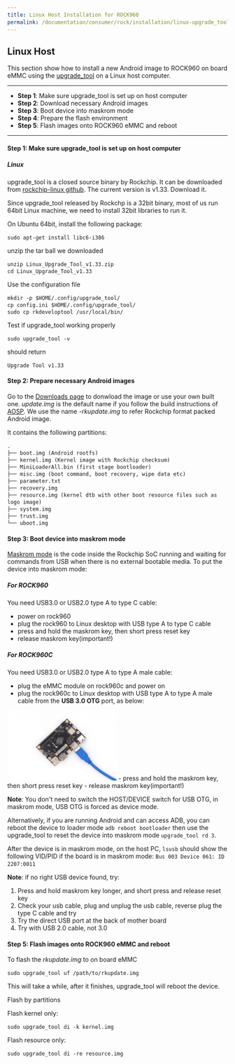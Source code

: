 ```yaml
---
title: Linux Host Installation for ROCK960
permalink: /documentation/consumer/rock/installation/linux-upgrade_tool.md.html
---
```


## Linux Host

This section show how to install a new Android image to ROCK960 on board eMMC using the [upgrade_tool](http://opensource.rock-chips.com/wiki_Upgradetool) on a Linux host computer.

***

- **Step 1**: Make sure upgrade_tool is set up on host computer
- **Step 2**: Download necessary Android images
- **Step 3**: Boot device into maskrom mode
- **Step 4**: Prepare the flash environment
- **Step 5**: Flash images onto ROCK960 eMMC and reboot

***

#### **Step 1**: Make sure upgrade_tool is set up on host computer

##### Linux

upgrade_tool is a closed source binary by Rockchip. It can be downloaded from [rockchip-linux github](https://github.com/rockchip-linux/tools/tree/rk3399/linux/Linux_Upgrade_Tool). The current version is v1.33. Download it.

Since upgrade_tool released by Rockchp is a 32bit binary, most of us run 64bit Linux machine, we need to install 32bit libraries to run it.

On Ubuntu 64bit, install the following package:

    sudo apt-get install libc6-i386

unzip the tar ball we downloaded

	unzip Linux_Upgrade_Tool_v1.33.zip
	cd Linux_Upgrade_Tool_v1.33

Use the configuration file

    mkdir -p $HOME/.config/upgrade_tool/
    cp config.ini $HOME/.config/upgrade_tool/
    sudo cp rkdeveloptool /usr/local/bin/

Test if upgrade_tool working properly

    sudo upgrade_tool -v

should return

    Upgrade Tool v1.33


#### **Step 2**: Prepare necessary Android images

Go to the [Downloads page](../downloads) to donwload the image or use your own built one. _update.img_ is the default name if you follow the build instructions of [AOSP](../build/aosp.md). We use the name _-rkupdate.img_ to refer Rockchip format packed Android image.

It contains the following partitions:

```
.
├── boot.img (Android rootfs)
├── kernel.img (Kernel image with Rockchip checksum)
├── MiniLoaderAll.bin (first stage bootloader)
├── misc.img (boot command, boot recovery, wipe data etc)
├── parameter.txt
├── recovery.img
├── resource.img (kernel dtb with other boot resource files such as logo image)
├── system.img
├── trust.img
└── uboot.img

```

#### **Step 3**: Boot device into maskrom mode

[Maskrom mode](http://opensource.rock-chips.com/wiki_Rockusb#Maskrom_mode) is the code inside the Rockchip SoC running and waiting for commands from USB when there is no external bootable media. To put the device into maskrom mode:

##### For ROCK960

You need USB3.0 or USB2.0 type A to type C cable:

- power on rock960
- plug the rock960 to Linux desktop with USB type A to type C cable
- press and hold the maskrom key, then short press reset key
- release maskrom key(important!)


##### For ROCK960C
You need USB3.0 or USB2.0 type A to type A male cable:

- plug the eMMC module on rock960c and power on
- plug the rock960c to Linux desktop with USB type A to type A male cable from the **USB 3.0 OTG** port, as below:
<img src="../rock960c/additional-docs/images/images-install/rock960c_maskrom.jpeg" data-canonical-src="../rock960c/additional-docs/images/images-install/rock960c_maskrom.jpeg" width="250" height="160" />
- press and hold the maskrom key, then short press reset key
- release maskrom key(important!)

**Note**: You don't need to switch the HOST/DEVICE switch for USB OTG, in maskrom mode, USB OTG is forced as device mode.


Alternatively, if you are running Android and can access ADB, you can reboot the device to loader mode `adb reboot bootloader` then use the upgrade_tool to reset the device into maskrom mode `upgrade_tool rd 3`.

After the device is in maskrom mode, on the host PC, `lsusb` should show the following VID/PID if the board is in maskrom mode: `Bus 003 Device 061: ID 2207:0011`

**Note**: if no right USB device found, try:

1. Press and hold maskrom key longer, and short press and release reset key
2. Check your usb cable, plug and unplug the usb cable, reverse plug the type C cable and try
3. Try the direct USB port at the back of mother board
4. Try with USB 2.0 cable, not 3.0


#### **Step 5**: Flash images onto ROCK960 eMMC and reboot

To flash the _rkupdate.img_ to on board eMMC

	sudo upgrade_tool uf /path/to/rkupdate.img

This will take a while, after it finishes, upgrade_tool will reboot the device.

Flash by partitions

Flash kernel only:

	sudo upgrade_tool di -k kernel.img

Flash resource only:

	sudo upgrade_tool di -re resource.img
